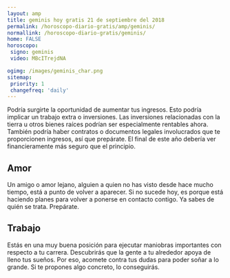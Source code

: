 ```yaml
---
layout: amp
title: geminis hoy gratis 21 de septiembre del 2018 
permalink: /horoscopo-diario-gratis/amp/geminis/
normallink: /horoscopo-diario-gratis/geminis/
home: FALSE
horoscopo:
 signo: geminis
 video: MBcITrejdNA

ogimg: /images/geminis_char.png
sitemap:
 priority: 1
 changefreq: 'daily'
---
```



Podría surgirte la oportunidad de aumentar tus ingresos. Esto podría implicar un trabajo extra o inversiones. Las inversiones relacionadas con la tierra u otros bienes raíces podrían ser especialmente rentables ahora. También podría haber contratos o documentos legales involucrados que te proporcionen ingresos, así que prepárate. El final de este año debería ver financieramente más seguro que el principio.

## Amor

Un amigo o amor lejano, alguien a quien no has visto desde hace mucho tiempo, está a punto de volver a aparecer. Si no sucede hoy, es porque está haciendo planes para volver a ponerse en contacto contigo. Ya sabes de quién se trata. Prepárate.

## Trabajo

Estás en una muy buena posición para ejecutar maniobras importantes con respecto a tu carrera. Descubrirás que la gente a tu alrededor apoya de lleno tus sueños. Por eso, acomete contra tus dudas para poder soñar a lo grande. Si te propones algo concreto, lo conseguirás.
